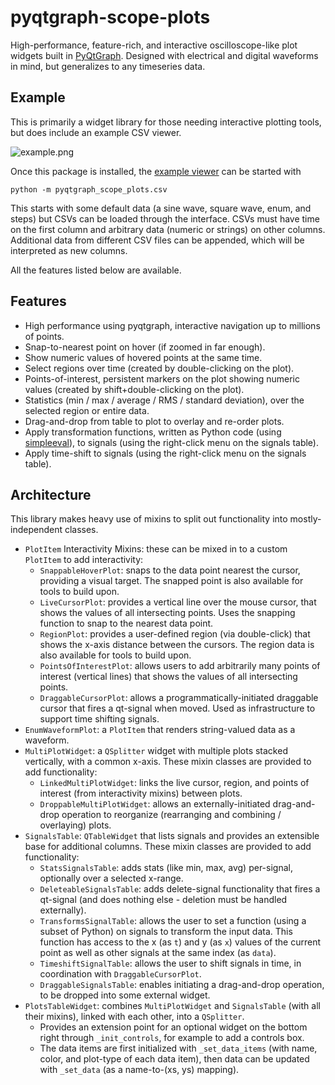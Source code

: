 # pyqtgraph-scope-plots
High-performance, feature-rich, and interactive oscilloscope-like plot widgets built in [PyQtGraph](https://github.com/pyqtgraph/pyqtgraph).
Designed with electrical and digital waveforms in mind, but generalizes to any timeseries data.


## Example
This is primarily a widget library for those needing interactive plotting tools, but does include an example CSV viewer.

![example.png](docs/example.png)

Once this package is installed, the [example viewer](pyqtgraph_scope_plots/csv/csv_plots.py) can be started with
```shell
python -m pyqtgraph_scope_plots.csv
```

This starts with some default data (a sine wave, square wave, enum, and steps) but CSVs can be loaded through the interface.
CSVs must have time on the first column and arbitrary data (numeric or strings) on other columns.
Additional data from different CSV files can be appended, which will be interpreted as new columns.

All the features listed below are available.


## Features
- High performance using pyqtgraph, interactive navigation up to millions of points.
- Snap-to-nearest point on hover (if zoomed in far enough).
- Show numeric values of hovered points at the same time.
- Select regions over time (created by double-clicking on the plot).
- Points-of-interest, persistent markers on the plot showing numeric values (created by shift+double-clicking on the plot).
- Statistics (min / max / average / RMS / standard deviation), over the selected region or entire data.
- Drag-and-drop from table to plot to overlay and re-order plots.
- Apply transformation functions, written as Python code (using [simpleeval](https://github.com/danthedeckie/simpleeval)), to signals (using the right-click menu on the signals table).
- Apply time-shift to signals (using the right-click menu on the signals table).


## Architecture
This library makes heavy use of mixins to split out functionality into mostly-independent classes. 

- `PlotItem` Interactivity Mixins: these can be mixed in to a custom `PlotItem` to add interactivity:
    - `SnappableHoverPlot`: snaps to the data point nearest the cursor, providing a visual target.
      The snapped point is also available for tools to build upon.
    - `LiveCursorPlot`: provides a vertical line over the mouse cursor, that shows the values of all intersecting points.
      Uses the snapping function to snap to the nearest data point.
    - `RegionPlot`: provides a user-defined region (via double-click) that shows the x-axis distance between the cursors.
      The region data is also available for tools to build upon.
    - `PointsOfInterestPlot`: allows users to add arbitrarily many points of interest (vertical lines) that shows the values of all intersecting points.
    - `DraggableCursorPlot`: allows a programmatically-initiated draggable cursor that fires a qt-signal when moved. 
      Used as infrastructure to support time shifting signals. 
- `EnumWaveformPlot`: a `PlotItem` that renders string-valued data as a waveform.
- `MultiPlotWidget`: a `QSplitter` widget with multiple plots stacked vertically, with a common x-axis.
  These mixin classes are provided to add functionality:
    - `LinkedMultiPlotWidget`: links the live cursor, region, and points of interest (from interactivity mixins) between plots.
    - `DroppableMultiPlotWidget`: allows an externally-initiated drag-and-drop operation to reorganize (rearranging and combining / overlaying) plots.
- `SignalsTable`: `QTableWidget` that lists signals and provides an extensible base for additional columns.
  These mixin classes are provided to add functionality:
    - `StatsSignalsTable`: adds stats (like min, max, avg) per-signal, optionally over a selected x-range.
    - `DeleteableSignalsTable`: adds delete-signal functionality that fires a qt-signal (and does nothing else - deletion must be handled externally).
    - `TransformsSignalTable`: allows the user to set a function (using a subset of Python) on signals to transform the input data.
      This function has access to the x (as `t`) and y (as `x`) values of the current point as well as other signals at the same index (as `data`).
    - `TimeshiftSignalTable`: allows the user to shift signals in time, in coordination with `DraggableCursorPlot`.
    - `DraggableSignalsTable`: enables initiating a drag-and-drop operation, to be dropped into some external widget.
- `PlotsTableWidget`: combines `MultiPlotWidget` and `SignalsTable` (with all their mixins), linked with each other, into a `QSplitter`.
    - Provides an extension point for an optional widget on the bottom right through `_init_controls`, for example to add a controls box.
    - The data items are first initialized with `_set_data_items` (with name, color, and plot-type of each data item), then data can be updated with `_set_data` (as a name-to-(xs, ys) mapping).

